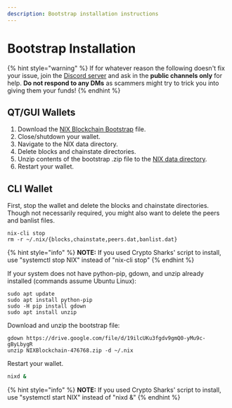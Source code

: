 ```yaml
---
description: Bootstrap installation instructions
---
```


# Bootstrap Installation

{% hint style="warning" %}
If for whatever reason the following doesn't fix your issue, join the [Discord server](https://discordapp.com/invite/HGuvDTW) and ask in the **public channels only** for help. **Do not respond to any DMs** as scammers might try to trick you into giving them your funds!
{% endhint %}

## QT/GUI Wallets

1. Download the [NIX Blockchain Bootstrap](https://drive.google.com/drive/folders/1RRuEL_xDf7lbHQxAEdOOnF2nlNOVjWyN) file.
2. Close/shutdown your wallet.
3. Navigate to the NIX data directory.
4. Delete blocks and chainstate directories.
5. Unzip contents of the bootstrap .zip file to the [NIX data directory](../default-data-directory.md).
6. Restart your wallet.

## CLI Wallet

First, stop the wallet and delete the blocks and chainstate directories. Though not necessarily required, you might also want to delete the peers and banlist files.

```text
nix-cli stop
rm -r ~/.nix/{blocks,chainstate,peers.dat,banlist.dat}
```

{% hint style="info" %}
**NOTE:** If you used Crypto Sharks' script to install, use "systemctl stop NIX" instead of "nix-cli stop"
{% endhint %}

If your system does not have python-pip, gdown, and unzip already installed \(commands assume Ubuntu Linux\):

```text
sudo apt update
sudo apt install python-pip
sudo -H pip install gdown
sudo apt install unzip
```

Download and unzip the bootstrap file:

```text
gdown https://drive.google.com/file/d/19ilcUKu3fgdv9gmQ0-yMu9c-gByLbygR
unzip NIXBlockchain-476768.zip -d ~/.nix
```

Restart your wallet.

```bash
nixd &
```

{% hint style="info" %}
**NOTE:** If you used Crypto Sharks' script to install, use "systemctl start NIX" instead of "nixd &"
{% endhint %}

